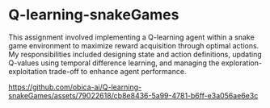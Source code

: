 # Q-learning-snakeGames


 This assignment involved implementing a Q-learning agent within a snake game environment to maximize reward acquisition through optimal actions. My responsibilities included designing state and action definitions, updating Q-values using temporal difference learning, and managing the exploration-exploitation trade-off to enhance agent performance.

https://github.com/obica-ai/Q-learning-snakeGames/assets/79022618/cb8e8436-5a99-4781-b6ff-e3a056ae6e3c

